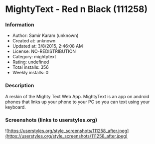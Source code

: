 # MightyText - Red n Black (111258)

### Information
- Author: Samir Karam (unknown)
- Created at: unknown
- Updated at: 3/8/2015, 2:46:08 AM
- License: NO-REDISTRIBUTION
- Category: mightytext
- Rating: undefined
- Total installs: 356
- Weekly installs: 0


### Description
A reskin of the Mighty Text Web App.
MightyText is an app on android phones that links up your phone to your PC so you can text using your keyboard.


### Screenshots (links to userstyles.org)
![https://userstyles.org/style_screenshots/111258_after.jpeg](https://userstyles.org/style_screenshots/111258_after.jpeg)


